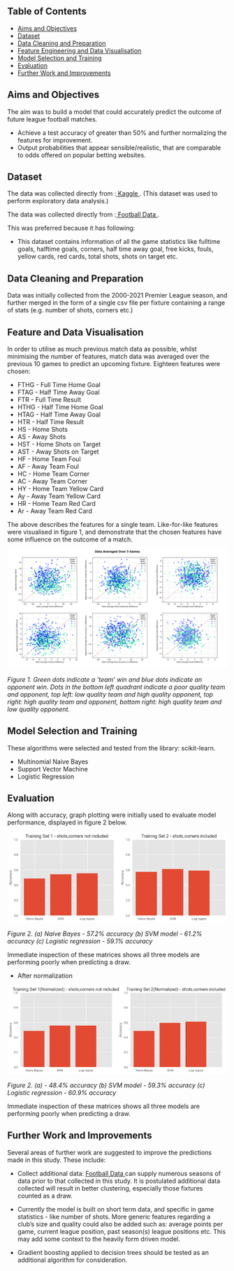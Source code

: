 ## Table of Contents

<!--ts-->
* [Aims and Objectives](#Aims-and-Objectives)
* [Dataset](#Dataset)
* [Data Cleaning and Preparation](#Data-Cleaning-and-Preparation)
* [Feature Engineering and Data Visualisation](#Feature-and-Data-Visualisation)
* [Model Selection and Training](#Model-Selection-and-Training)
* [Evaluation](#Evaluation)
* [Further Work and Improvements](#Further-Work-and-Improvements)
<!--te-->


## Aims and Objectives

The aim was to build a model that could accurately predict the outcome of future league football matches.

- Achieve a test accuracy of greater than 50% and further normalizing the features for improvement.
- Output probabilities that appear sensible/realistic, that are comparable to odds offered on popular betting websites.


## Dataset

The data was collected directly from :<a href="https://www.kaggle.com/datasets/hugomathien/soccer" target="_blank"> Kaggle </a>. 
(This dataset was used to perform exploratory data analysis.)

The data was collected directly from :<a href="http://football-data.co.uk/data.php" target="_blank"> Football Data </a>. 

This was preferred because it has following:

- This dataset contains information of all the game statistics like fulltime goals, halftime goals, corners, half time away goal, free kicks, fouls, yellow cards, red cards, total shots, shots on target etc.


## Data Cleaning and Preparation

Data was initially collected from the 2000-2021 Premier League season, and further merged in the form of a single csv file per fixture containing a range of stats (e.g. number of shots, corners etc.)  


## Feature and Data Visualisation

In order to utilise as much previous match data as possible, whilst minimising the number of features, match data was averaged over the previous 10 games to predict an upcoming fixture. Eighteen features were chosen:

- FTHG - Full Time Home Goal
- FTAG - Half Time Away Goal
- FTR - Full Time Result
- HTHG - Half Time Home Goal
- HTAG - Half Time Away Goal
- HTR - Half Time Result
- HS - Home Shots
- AS - Away Shots
- HST - Home Shots on Target
- AST - Away Shots on Target
- HF - Home Team Foul
- AF - Away Team Foul
- HC - Home Team Corner
- AC - Away Team Corner
- HY - Home Team Yellow Card
- Ay - Away Team Yellow Card
- HR - Home Team Red Card
- Ar - Away Team Red Card

The above describes the features for a single team. Like-for-like features were visualised in figure 1, and demonstrate that the chosen features have some influence on the outcome of a match.

<img src="https://github.com/10xaman/Football-Match-Prediction/blob/main/images/1.png" alt="Figure 1">

<em>Figure 1. Green dots indicate a 'team' win and blue dots indicate an opponent win. Dots in the bottom left quadrant indicate a poor quality team and opponent, top left: low quality team and high quality opponent, top right: high quality team and opponent, bottom right: high quality team and low quality opponent.</em>


## Model Selection and Training

These algorithms were selected and tested from the library: scikit-learn.

- Multinomial Naive Bayes
- Support Vector Machine
- Logistic Regression


## Evaluation

Along with accuracy, graph plotting were initially used to evaluate model performance, displayed in figure 2 below.

<img src="https://github.com/10xaman/Football-Match-Prediction/blob/main/images/2.png" alt="Figure 2">

<em>Figure 2. (a) Naive Bayes - 57.2% accuracy (b) SVM model - 61.2% accuracy (c) Logistic regression - 59.1% accuracy</em>

Immediate inspection of these matrices shows all three models are performing poorly when predicting a draw.

- After normalization

<img src="https://github.com/10xaman/Football-Match-Prediction/blob/main/images/3.png" alt="Figure 3">

<em>Figure 2. (a)  - 48.4% accuracy (b) SVM model - 59.3% accuracy (c) Logistic regression - 60.9% accuracy</em>


Immediate inspection of these matrices shows all three models are performing poorly when predicting a draw.

## Further Work and Improvements

Several areas of further work are suggested to improve the predictions made in this study. These include:

- Collect additional data: <a href="http://football-data.co.uk/data.php" target="_blank"> Football Data </a> can supply numerous seasons of data prior to that collected in this study. It is postulated additional data collected will result in better clustering, especially those fixtures counted as a draw.

- Currently the model is built on short term data, and specific in game statistics - like number of shots. More generic features regarding a club’s size and quality could also be added such as: average points per game, current league position, past season(s) league positions etc. This may add some context to the heavily form driven model. 

- Gradient boosting applied to decision trees should be tested as an additional algorithm for consideration.


